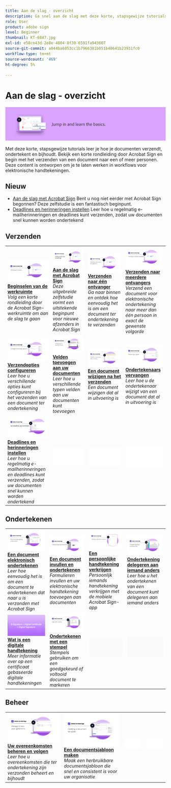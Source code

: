 ```yaml
---
title: Aan de slag - overzicht
description: Ga snel aan de slag met deze korte, stapsgewijze tutorials over het verzenden, ondertekenen en volgen van documenten
role: User
product: adobe sign
level: Beginner
thumbnail: KT-6847.jpg
exl-id: e58ce43d-2e8e-4804-8f30-6591fa943607
source-git-commit: a044ba6053cc1b7966381b051b40641b23931fc0
workflow-type: tm+mt
source-wordcount: '469'
ht-degree: 5%

---
```


# Aan de slag - overzicht

![Aan de slag-afbeelding ondertekenen](../assets/Hero-GettingStarted.png)

Met deze korte, stapsgewijze tutorials leer je hoe je documenten verzendt, ondertekent en bijhoudt. Bekijk een korte rondleiding door Acrobat Sign en begin met het verzenden van een document naar een of meer personen. Deze content is ontworpen om je te laten werken in workflows voor elektronische handtekeningen.

## Nieuw

* [Aan de slag met Acrobat Sign](new-sender.md)
Bent u nog niet eerder met Acrobat Sign begonnen? Deze zelfstudie is een fantastisch beginpunt.
* [Deadlines en herinneringen instellen](set-deadlines-reminders.md)
Leer hoe u regelmatig e-mailherinneringen en deadlines kunt verzenden, zodat uw documenten snel kunnen worden ondertekend

## Verzenden

<table style="table-layout:fixed">
<tr>
 <td>
    <a href="quick-tour.md">
      <img alt="Beginselen van de werkruimte" src="../assets/workspace_1280.png" />
    </a>
    <div>
    <a href="quick-tour.md"><strong>Beginselen van de werkruimte</strong></a>
    </div>
    <em>Volg een korte rondleiding door de Acrobat Sign-werkruimte om aan de slag te gaan</em>
    <br>
  </td>
  <td>
    <a href="new-sender.md">
      <img alt="Aan de slag met Acrobat Sign" src="../assets/gettingstartednew.png" />
    </a>
    <div>
    <a href="new-sender.md"><strong>Aan de slag met Acrobat Sign</strong></a>
    </div>
    <em>Deze uitgebreide zelfstudie vormt een uitstekende beginpunt voor nieuwe afzenders in Acrobat Sign</em>
    <br>
  </td>
  <td>
    <a href="send-to-single-recipient.md">
      <img alt="Verzenden naar één ontvanger" src="../assets/Send-to-single-recipient.png" />
    </a>
    <div>
    <a href="send-to-single-recipient.md"><strong>Verzenden naar één ontvanger</strong></a>
    </div>
    <em>Ga naar binnen en ontdek hoe eenvoudig het is om een document ter ondertekening te verzenden</em>
    <br>
  </td>
  <td>
    <a href="send-to-multiple-recipients.md">
      <img alt="Verzenden naar meerdere ontvangers" src="../assets/Sending-to-multiple-recipients.png" />
    </a>
    <div>
    <a href="send-to-multiple-recipients.md"><strong>Verzenden naar meerdere ontvangers</strong></a>
    </div>
    <em>Verzend een document voor elektronische ondertekening naar meer dan één persoon in exact de gewenste volgorde</em>
    <br>
  </td>
</tr>
<tr>
  <td>
    <a href="sending-options.md">
      <img alt="Verzendopties configureren" src="../assets/Sendingoptions.png" />
    </a>
    <div>
    <a href="sending-options.md"><strong>Verzendopties configureren</strong></a>
    </div>
    <em>Leer hoe u verschillende opties kunt configureren bij het verzenden van een document ter ondertekening</em>
    <br>
  </td>
  <td>
    <a href="adding-fields.md">
      <img alt="Velden toevoegen aan uw documenten" src="../assets/AddingFields.png" />
    </a>
    <div>
    <a href="adding-fields.md"><strong>Velden toevoegen aan uw documenten</strong></a>
    </div>
    <em>Leer hoe u verschillende typen velden aan uw documenten kunt toevoegen</em>
    <br>
  </td>
  <td>
    <a href="modify-in-flight.md">
      <img alt="Een document wijzigen na het verzenden" src="../assets/Modifying-sending.png" />
    </a>
    <div>
    <a href="modify-in-flight.md"><strong>Een document wijzigen na het verzenden</strong></a>
    </div>
    <em>Een document wijzigen dat al in uitvoering is</em>
    <br>
  </td>
  <td>
    <a href="replace-signer.md">
      <img alt="Ondertekenaars vervangen" src="../assets/replace-signer.png" />
    </a>
    <div>
    <a href="replace-signer.md"><strong>Ondertekenaars vervangen</strong></a>
    </div>
    <em>Leer hoe u de ondertekenaar wijzigt van een document dat al in uitvoering is</em>
     <br>
  </td>
</tr>
<tr>
  <td>
      <a href="set-deadlines-reminders.md">
        <img alt="Deadlines en herinneringen instellen" src="../assets/Reminders.png" />
      </a>
      <div>
      <a href="set-deadlines-reminders.md"><strong>Deadlines en herinneringen instellen</strong></a>
      </div>
      <em>Leer hoe u regelmatig e-mailherinneringen en deadlines kunt verzenden, zodat uw documenten snel kunnen worden ondertekend</em>
      <br>
    </td> 
  <td>
      <img alt="Spacer" src="../assets/Whitespacer.png" />
      <div>
      <br>
    </td>
    <td>
      <img alt="Spacer" src="../assets/Whitespacer.png" />
      <div>
      <br>
    </td>
    <td>
      <img alt="Spacer" src="../assets/Whitespacer.png" />
      <div>
      <br>
    </td>
</tr>
</table>

## Ondertekenen

<table style="table-layout:fixed">
<tr>
  <td>
    <a href="electronically-sign-a-document.md">
      <img alt="Een document elektronisch ondertekenen" src="../assets/Electronically-sign.png" />
    </a>
    <div>
    <a href="electronically-sign-a-document.md"><strong>Een document elektronisch ondertekenen</strong></a>
    </div>
    <em>Leer hoe eenvoudig het is om een document te ondertekenen dat naar u is verzonden met Acrobat Sign</em>
    <br>
  </td>
  <td>
    <a href="fill-and-sign.md">
      <img alt="Een document invullen en ondertekenen" src="../assets/FillandSign.png" />
    </a>
    <div>
    <a href="fill-and-sign.md"><strong>Een document invullen en ondertekenen</strong></a>
    </div>
    <em>Formulieren invullen en uw elektronische handtekening toevoegen aan documenten</em>
    <br>
  </td>
  <td>
    <a href="sign-in-person.md">
      <img alt="Een persoonlijke handtekening verkrijgen" src="../assets/In-person.png" />
    </a>
    <div>
    <a href="sign-in-person.md"><strong>Een persoonlijke handtekening verkrijgen</strong></a>
    </div>
    <em>Persoonlijk iemands handtekening verkrijgen met de mobiele Acrobat Sign-app</em>
    <br>
  </td>
  <td>
    <a href="delegate-signing.md">
      <img alt="Ondertekening delegeren aan iemand anders" src="../assets/Delegatesigning.png" />
    </a>
    <div>
    <a href="delegate-signing.md"><strong>Ondertekening delegeren aan iemand anders</strong></a>
    </div>
    <em>Leer hoe u het ondertekenen van een document kunt delegeren aan iemand anders</em>
    <br>
  </td>
</tr>
<tr>
  <td>
    <a href="sign-with-a-digital-signature.md">
      <img alt="Wat is een digitale handtekening" src="../assets/Whatisdigsig_1280.jpg" />
    </a>
    <div>
    <a href="sign-with-a-digital-signature.md"><strong>Wat is een digitale handtekening</strong></a>
    </div>
    <em>Meer informatie over op een certificaat gebaseerde digitale handtekeningen</em>
    <br>
  </td>
  <td>
    <a href="sign-with-a-stamp.md">
      <img alt="Ondertekenen met een stempel" src="../assets/Stamp.png" />
    </a>
    <div>
    <a href="sign-with-a-stamp.md"><strong>Ondertekenen met een stempel</strong></a>
    </div>
    <em>Stempels gebruiken om een goedgekeurd of voltooid document te markeren</em>
     <br>
  </td> 
 <td>
    <img alt="Spacer" src="../assets/Grayspacer.png" />
    <div>
    <br>
  </td>
  <td>
    <img alt="Spacer" src="../assets/Grayspacer.png" />
    <div>
    <br>
  </td>
</tr>  
</table>

## Beheer

<table style="table-layout:fixed">
<tr>
  <td>
    <a href="manage-and-track.md">
      <img alt="Uw overeenkomsten beheren en volgen" src="../assets/Manage_1280.png" />
    </a>
    <div>
    <a href="manage-and-track.md"><strong>Uw overeenkomsten beheren en volgen</strong></a>
    </div>
    <em>Leer hoe u overeenkomsten die ter ondertekening zijn verzonden beheert en bijhoudt</em>
    <br>
  </td>
  <td>
    <a href="../sign-advanced-users/create-a-template.md">
      <img alt="Een documentsjabloon maken" src="../assets/Template.png" />
    </a>
    <div>
    <a href="../sign-advanced-users/create-a-template.md"><strong>Een documentsjabloon maken</strong></a>
    </div>
    <em>Maak een herbruikbare documentsjabloon die snel en consistent is voor uw organisatie</em>
    <br>
  </td>
  <td>
    <img alt="Spacer" src="../assets/Whitespacer.png" />
    <div>
    <br>
  </td>
  <td>
    <img alt="Spacer" src="../assets/Whitespacer.png" />
    <div>
    <br>
  </td>
</tr>
</table>
